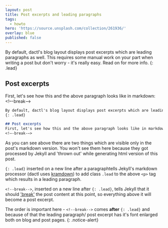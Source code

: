 ```yaml
---
layout: post
title: Post excerpts and leading paragraphs
tags:
  - howto
hero: 'https://source.unsplash.com/collection/261936/'
overlay: blue
published: false
---
```


By default, dactl's blog layout displays post excerpts which are leading paragraphs as well. This requires some manual work on your part when writing a post but don't worry - it's really easy. Read on for more info.
{: .lead}

## Post excerpts
First, let's see how this and the above paragraph looks like in markdown:
<!–-break-–>
```markdown
By default, dactl's blog layout displays post excerpts which are leading paragraphs as well. This requires some manual work on your part when writing a post but don't worry - it's really easy. Read on for more info.
{: .lead}

## Post excerpts
First, let's see how this and the above paragraph looks like in markdown:
<!–-break-–>
```

As you can see above there are two things which are visible only in the post's markdown version. You won't see them here because they got processed by Jekyll and 'thrown out' while generating html version of this post.

`{: .lead}` inserted on a new line after a paragraphtells Jekyll's markdown processor (dactl uses [kramdown](https://kramdown.gettalong.org/)) to add class `.lead` to the above `<p>` tag which results in a leading paragraph.

`<!--break-->`, inserted on a new line after `{: .lead}`, tells Jekyll that it should ['break'](https://media.giphy.com/media/l46CxpYSFoFtN11ug/giphy.gif) the post content at this point, so everything above it will become a post excerpt.

The order is important here - `<!--break-->` comes **after** `{: .lead}` and because of that the leading paragraph/ post excerpt has it's font enlarged both on blog and post pages.
{: .notice-alert}
